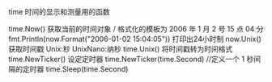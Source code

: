 time 时间的显示和测量用的函数

time.Now()
    获取当前的时间对象
    / 格式化的模板为 2006 年 1 月 2 号 15 点 04 分
    fmt.Println(now.Format("2006-01-02 15:04:05")) 打印出24小时制
now.Unix()
    获取时间戳
    Unix:秒
    UnixNano:纳秒
time.Unix()
    将时间戳转为时间格式
time.NewTicker()
    设定定时器
    time.NewTicker(time.Second) //定义一个 1 秒间隔的定时器
time.Sleep(time.Second)
